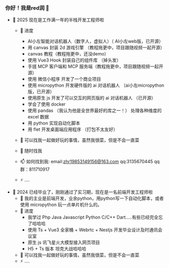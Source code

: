 ### 你好！我是red润 👋
- 🔭 2025 现在是工作满一年的半栈开发工程师啦
  - 🌱 进度
    - AI小左智能对话机器人（数字人，虚拟人）（ AI小左web版，已开源）
    - 用 canvas 封装 2d 游戏引擎 （教程拖更中，项目跟随视频一起开源）
    - canvas 教程（教程拖更中，还没demo）
    - 使用 Vue3 Hook 封装自己的组件库 （掉头发） 
    - 手搓 MCP 客户端和 MCP 服务端（教程拖更中，项目跟随视频一起开源）
    - 使用 微信小程序 开发了一个商业项目
    - 使用 micropython 开发硬件版的 ai 对话机器人 （ai小左micropython版，已开源）
    - 使用原生 js 开发了可以交互的网页版的 ai 对话机器人 （已开源）
    - 学会了使用 docker 
    - 使用 pandas （我认为他是全世界最好的库之一！） 处理各种维度的 excel 数据
    - 用 python 实现自动化脚本 
    - 用 flet 开发桌面端应用程序 （打包不太友好）
    
  - 🤔 可以找我一起做好玩的事情，虽然我很菜，但是不会一直菜
  - 💬 随时找我
  - 📫 如何找到我: email:zhr19853149156@163.com qq:3135670445 qq群：811710917
  - ⚡ ....
- 🔭 2024 已经毕业了，刚刚通过了实习期，现在是一名前端开发工程师啦
  - 👯 我的主业是前端开发，业余python，用python写一下自动化脚本，或者使用 micropython 玩一点单片机什么的。 
  - 🌱 进度
    - 我学过 Php Java Javascript Python C/C++ Dart.....有些已经完全忘了哈哈哈
    - 使用 Ts + Vue3 全家桶 + Webrtc + Nestjs 开发毕业设计及时通讯会议室
    - 原生 js 讯飞星火大模型接入网页项目
    - H5 + Ts 版本 坦克大战哈哈哈
  - 🤔 可以找我一起做好玩的事情，虽然我很菜，但是不会一直菜 
  - ⚡ ....
